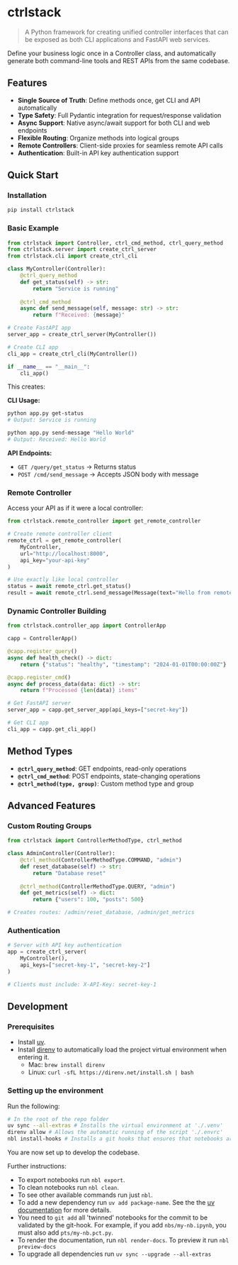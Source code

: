 # ctrlstack

> A Python framework for creating unified controller interfaces that can be exposed as both CLI applications and FastAPI web services.

<!-- #region -->
Define your business logic once in a Controller class, and automatically generate both command-line tools and REST APIs from the same codebase.

## Features

- **Single Source of Truth**: Define methods once, get CLI and API automatically
- **Type Safety**: Full Pydantic integration for request/response validation
- **Async Support**: Native async/await support for both CLI and web endpoints
- **Flexible Routing**: Organize methods into logical groups
- **Remote Controllers**: Client-side proxies for seamless remote API calls
- **Authentication**: Built-in API key authentication support

## Quick Start

### Installation

```bash
pip install ctrlstack
```

### Basic Example

```python
from ctrlstack import Controller, ctrl_cmd_method, ctrl_query_method
from ctrlstack.server import create_ctrl_server
from ctrlstack.cli import create_ctrl_cli

class MyController(Controller):
    @ctrl_query_method
    def get_status(self) -> str:
        return "Service is running"
    
    @ctrl_cmd_method  
    async def send_message(self, message: str) -> str:
        return f"Received: {message}"

# Create FastAPI app
server_app = create_ctrl_server(MyController())

# Create CLI app  
cli_app = create_ctrl_cli(MyController())

if __name__ == "__main__":
    cli_app()
```

This creates:

**CLI Usage:**
```bash
python app.py get-status
# Output: Service is running

python app.py send-message "Hello World"  
# Output: Received: Hello World
```

**API Endpoints:**
- `GET /query/get_status` → Returns status
- `POST /cmd/send_message` → Accepts JSON body with message

### Remote Controller

Access your API as if it were a local controller:

```python
from ctrlstack.remote_controller import get_remote_controller

# Create remote controller client
remote_ctrl = get_remote_controller(
    MyController, 
    url="http://localhost:8000",
    api_key="your-api-key"
)

# Use exactly like local controller
status = await remote_ctrl.get_status()
result = await remote_ctrl.send_message(Message(text="Hello from remote!"))
```

### Dynamic Controller Building

```python
from ctrlstack.controller_app import ControllerApp

capp = ControllerApp()

@capp.register_query()
async def health_check() -> dict:
    return {"status": "healthy", "timestamp": "2024-01-01T00:00:00Z"}

@capp.register_cmd()
async def process_data(data: dict) -> str:
    return f"Processed {len(data)} items"

# Get FastAPI server
server_app = capp.get_server_app(api_keys=["secret-key"])

# Get CLI app
cli_app = capp.get_cli_app()
```

## Method Types

- **`@ctrl_query_method`**: GET endpoints, read-only operations
- **`@ctrl_cmd_method`**: POST endpoints, state-changing operations  
- **`@ctrl_method(type, group)`**: Custom method type and group

## Advanced Features

### Custom Routing Groups

```python
from ctrlstack import ControllerMethodType, ctrl_method

class AdminController(Controller):
    @ctrl_method(ControllerMethodType.COMMAND, "admin")
    def reset_database(self) -> str:
        return "Database reset"
    
    @ctrl_method(ControllerMethodType.QUERY, "admin")  
    def get_metrics(self) -> dict:
        return {"users": 100, "posts": 500}

# Creates routes: /admin/reset_database, /admin/get_metrics
```

### Authentication

```python
# Server with API key authentication
app = create_ctrl_server(
    MyController(), 
    api_keys=["secret-key-1", "secret-key-2"]
)

# Clients must include: X-API-Key: secret-key-1
```
<!-- #endregion -->

<!-- #region -->
## Development

### Prerequisites

- Install [uv](https://docs.astral.sh/uv/getting-started/installation/).
- Install [direnv](https://direnv.net/) to automatically load the project virtual environment when entering it.
    - Mac: `brew install direnv`
    - Linux: `curl -sfL https://direnv.net/install.sh | bash`

### Setting up the environment

Run the following:

```bash
# In the root of the repo folder
uv sync --all-extras # Installs the virtual environment at './.venv'
direnv allow # Allows the automatic running of the script './.envrc'
nbl install-hooks # Installs a git hooks that ensures that notebooks are added properly
```

You are now set up to develop the codebase.

Further instructions:

- To export notebooks run `nbl export`.
- To clean notebooks run `nbl clean`.
- To see other available commands run just `nbl`.
- To add a new dependency run `uv add package-name`. See the the [uv documentation](https://docs.astral.sh/uv/) for more details.
- You need to `git add` all 'twinned' notebooks for the commit to be validated by the git-hook. For example, if you add `nbs/my-nb.ipynb`, you must also add `pts/my-nb.pct.py`.
- To render the documentation, run `nbl render-docs`. To preview it run `nbl preview-docs`
- To upgrade all dependencies run `uv sync --upgrade --all-extras`
<!-- #endregion -->
